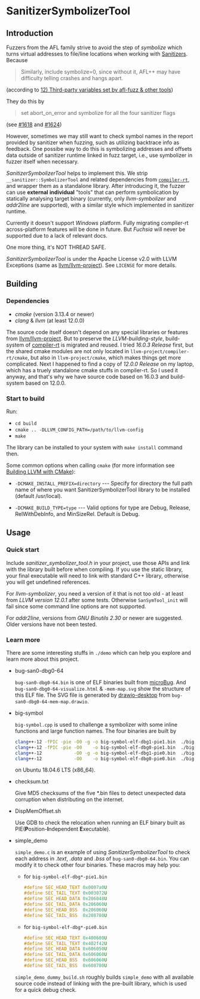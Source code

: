 # SanitizerSymbolizerTool

## Introduction

Fuzzers from the AFL family strive to avoid the step of *symbolize* which turns virtual addresses to file/line locations when working with [Sanitizers](https://github.com/google/sanitizers). Because

> Similarly, include symbolize=0, since without it, AFL++ may have difficulty telling crashes and hangs apart.

(according to [12) Third-party variables set by afl-fuzz & other tools](https://aflplus.plus/docs/env_variables/))

They do this by

> set abort_on_error and symbolize for all the four sanitizer flags

(see [#1618](https://github.com/AFLplusplus/AFLplusplus/discussions/1618) and [#1624](https://github.com/AFLplusplus/AFLplusplus/issues/1624))

However, sometimes we may still want to check symbol names in the report provided by sanitizer when fuzzing, such as utilizing backtrace info as feedback. 
One possibe way to do this is symbolizing addresses and offsets data outside of sanitizer runtime linked in fuzz target, 
i.e., use symbolizer in fuzzer itself when necessary.

*SanitizerSymbolizerTool* helps to implement this. 
We strip `__sanitizer::SymbolizerTool` and related dependencies from [`compiler-rt`](https://github.com/llvm/llvm-project/tree/main/compiler-rt), 
and wrapper them as a standalone library. After introducing it, the fuzzer can use **external** **individual** "tools" that can perform symbolication
by statically analysing target binary (currently, only *llvm-symbolizer* and *addr2line* are supported), with a similar style which implemented in sanitizer runtime.

Currently it doesn't support *Windows* platform. Fully migrating compiler-rt across-platform features will be done in future. But *Fuchsia* will never be supported due to a lack of relevant docs.

One more thing, it's NOT THREAD SAFE.

*SanitizerSymbolizerTool* is under the Apache License v2.0 with LLVM Exceptions (same as [llvm/llvm-project](https://github.com/llvm/llvm-project)). 
See `LICENSE` for more details.

## Building

### Dependencies

 - *cmake* (version 3.13.4 or newer)
 - *clang* & *llvm* (at least 12.0.0)

The source code itself doesn't depend on any special libraries or features from [llvm/llvm-project](https://github.com/llvm/llvm-project). 
But to preserve the *LLVM-building-style*, build-system of [compiler-rt](https://github.com/llvm/llvm-project/tree/main/compiler-rt) is migrated and reused. 
I tried *16.0.3 Release* first, but the shared cmake modules are not only located in `llvm-project/compiler-rt/cmake`, but also in `llvm-project/cmake`, which makes things get more complicated. Next I happened to find a copy of *12.0.0 Release* on my laptop, which has a truely standalone cmake stuffs in compiler-rt. So I used it anyway, and that's why we have source code based on 16.0.3 and build-system based on 12.0.0.

### Start to build

Run:
 * `cd build`
 * `cmake .. -DLLVM_CONFIG_PATH=/path/to/llvm-config`
 * `make`

The library can be installed to your system with `make install` command then.

Some common options when calling `cmake` (for more information see [Building LLVM with CMake](https://llvm.org/docs/CMake.html)):

 * `-DCMAKE_INSTALL_PREFIX=directory` --- Specify for directory the full path name of where you want SanitizerSymbolizerTool library to be installed (default /usr/local).

 * `-DCMAKE_BUILD_TYPE=type` --- Valid options for type are Debug, Release, RelWithDebInfo, and MinSizeRel. Default is Debug.

## Usage

### Quick start

Include *sanitizer_symbolizer_tool.h* in your project, use those APIs and link with the library built before when compiling.
If you use the static library, your final executable will need to link with standard C++ library, otherwise you will get undefined references.

For *llvm-symbolizer*, you need a version of it that is not too old - at least from *LLVM version 12.0.1* after some tests. Otherwise `SanSymTool_init` will fail since some command line options are not supported.

For *addr2line*, versions from *GNU Binutils 2.30* or newer are suggested. Older versions have not been tested.

### Learn more

There are some interesting stuffs in `./demo` which can help you explore and learn more about this project.

 - bug-san0-dbg0-64

   `bug-san0-dbg0-64.bin` is one of ELF binaries built from [microBug](https://github.com/SonicStark/microBug). And `bug-san0-dbg0-64-visualize.html` & `-mem-map.svg` show the structure of this ELF file. The SVG file is generated by [drawio-desktop](https://github.com/jgraph/drawio-desktop) from `bug-san0-dbg0-64-mem-map.drawio`.

 - big-symbol

   `big-symbol.cpp` is used to challenge a symbolizer with some inline functions and large function names. The four binaries are built by
   ```bash
   clang++-12 -fPIC -pie -O0 -g -o big-symbol-elf-dbg1-pie1.bin  ./big-symbol.cpp;
   clang++-12 -fPIC -pie -O0    -o big-symbol-elf-dbg0-pie1.bin  ./big-symbol.cpp;
   clang++-12            -O0 -g -o big-symbol-elf-dbg1-pie0.bin  ./big-symbol.cpp;
   clang++-12            -O0    -o big-symbol-elf-dbg0-pie0.bin  ./big-symbol.cpp;
   ```
   on Ubuntu 18.04.6 LTS (x86_64).

 - checksum.txt

   Give MD5 checksums of the five *.bin files to detect unexpected data corruption when distributing on the internet.

 - DispMemOffset.sh

   Use GDB to check the relocation when running an ELF binary built as PIE(**P**osition-**I**ndependent **E**xecutable).

 - simple_demo
   
   `simple_demo.c` is an example of using *SanitizerSymbolizerTool* to check each address in *.text*, *.data* and *.bss* of `bug-san0-dbg0-64.bin`. 
   You can modify it to check other four binaries. These macros may help you:
    - for `big-symbol-elf-dbg*-pie1.bin`
      ```c
      #define SEC_HEAD_TEXT 0x0007a0U
      #define SEC_TAIL_TEXT 0x003072U
      #define SEC_HEAD_DATA 0x206048U
      #define SEC_TAIL_DATA 0x206060U
      #define SEC_HEAD_BSS  0x206060U
      #define SEC_TAIL_BSS  0x208780U
      ```
    - for `big-symbol-elf-dbg*-pie0.bin`
      ```c
      #define SEC_HEAD_TEXT 0x400680U
      #define SEC_TAIL_TEXT 0x402f42U
      #define SEC_HEAD_DATA 0x606050U
      #define SEC_TAIL_DATA 0x606060U
      #define SEC_HEAD_BSS  0x606060U
      #define SEC_TAIL_BSS  0x608780U
      ```
   `simple_demo_dummy_build.sh` roughly builds `simple_demo` with all available source code instead of linking with the pre-built library, which is used for a quick debug check.